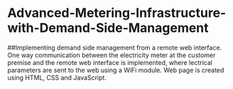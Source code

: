 # Advanced-Metering-Infrastructure-with-Demand-Side-Management
##Implementing demand side management from a remote web interface.
One way communication between the electricity meter at the customer premise and the remote web interface is implemented, where lectrical parameters are sent to the web using a WiFi module. Web page is created using HTML, CSS and JavaScript.
